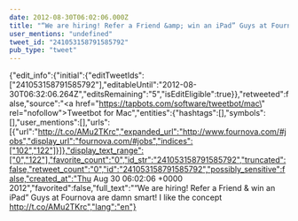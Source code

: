 ```yaml
---
date: 2012-08-30T06:02:06.000Z
title: "“We are hiring! Refer a Friend &amp; win an iPad” Guys at Fournova are damn smart! I like the concept http://t.co/AMu2TKrc″"
user_mentions: "undefined"
tweet_id: "241053158791585792"
pub_type: "tweet"
---
```

{"edit_info":{"initial":{"editTweetIds":["241053158791585792"],"editableUntil":"2012-08-30T06:32:06.264Z","editsRemaining":"5","isEditEligible":true}},"retweeted":false,"source":"<a href=\"https://tapbots.com/software/tweetbot/mac\" rel=\"nofollow\">Tweetbot for Mac</a>","entities":{"hashtags":[],"symbols":[],"user_mentions":[],"urls":[{"url":"http://t.co/AMu2TKrc","expanded_url":"http://www.fournova.com/#jobs","display_url":"fournova.com/#jobs","indices":["102","122"]}]},"display_text_range":["0","122"],"favorite_count":"0","id_str":"241053158791585792","truncated":false,"retweet_count":"0","id":"241053158791585792","possibly_sensitive":false,"created_at":"Thu Aug 30 06:02:06 +0000 2012","favorited":false,"full_text":"“We are hiring! Refer a Friend &amp; win an iPad” Guys at Fournova are damn smart! I like the concept http://t.co/AMu2TKrc","lang":"en"}

